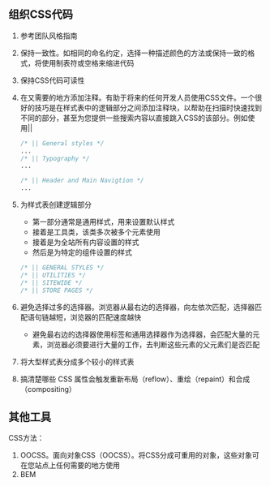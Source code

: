 

## 组织CSS代码
1. 参考团队风格指南
2. 保持一致性。如相同的命名约定，选择一种描述颜色的方法或保持一致的格式，将使用制表符或空格来缩进代码
3. 保持CSS代码可读性
4. 在又需要的地方添加注释。有助于将来的任何开发人员使用CSS文件。一个很好的技巧是在样式表中的逻辑部分之间添加注释块，以帮助在扫描时快速找到不同的部分，甚至为您提供一些搜索内容以直接跳入CSS的该部分。例如使用||
    ```css
    /* || General styles */
    ...
    /* || Typography */
    ...

    /* || Header and Main Navigtion */
    ...
    ```

5. 为样式表创建逻辑部分
    * 第一部分通常是通用样式，用来设置默认样式
    * 接着是工具类，该类多次被多个元素使用
    * 接着是为全站所有内容设置的样式
    * 然后是为特定的组件设置的样式

    ```css
    /* || GENERAL STYLES */
    /* || UTILITIES */
    /* || SITEWIDE */
    /* || STORE PAGES */
    ```

6. 避免选择过多的选择器。浏览器从最右边的选择器，向左依次匹配，选择器匹配语句链越短，浏览器的匹配速度越快
    * 避免最右边的选择器使用标签和通用选择器作为选择器，会匹配大量的元素，浏览器必须要进行大量的工作，去判断这些元素的父元素们是否匹配

7. 将大型样式表分成多个较小的样式表

8. 搞清楚哪些 CSS 属性会触发重新布局（reflow）、重绘（repaint）和合成（compositing）


## 其他工具
CSS方法：
1. OOCSS。面向对象CSS（OOCSS）。将CSS分成可重用的对象，这些对象可在您站点上任何需要的地方使用
2. BEM